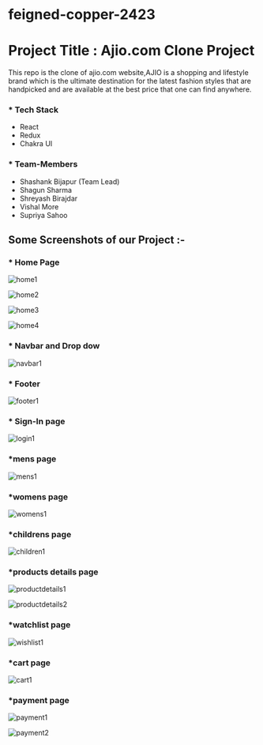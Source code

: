 # feigned-copper-2423
# Project Title : Ajio.com Clone Project

This repo is the clone of ajio.com website,AJIO is a shopping and lifestyle brand which is the ultimate destination for the latest fashion styles that are handpicked and are available at the best price that one can find anywhere. 

### * Tech Stack

- React
- Redux
- Chakra UI


### * Team-Members

- Shashank Bijapur (Team Lead)
- Shagun Sharma
- Shreyash Birajdar
- Vishal More
- Supriya Sahoo

## Some Screenshots of our Project :-

### * Home Page 
![home1](https://user-images.githubusercontent.com/106108504/221401830-52ba33d9-9c7e-459c-a641-c0e72950f325.png)

![home2](https://user-images.githubusercontent.com/106108504/221401835-24abd469-0b62-4b2f-8d73-f50d5ad67ad9.png)

![home3](https://user-images.githubusercontent.com/106108504/221401859-31e18d95-ccda-451e-89a9-f35b7bb2eac0.png)


![home4](https://user-images.githubusercontent.com/106108504/221401866-a66d45a4-089c-43df-86ef-c5ba946a63a5.png)

### * Navbar and Drop dow
![navbar1](https://user-images.githubusercontent.com/106108504/221401922-c8cb6426-aee6-4fc2-9028-34d264d13d2f.png)

### * Footer 
![footer1](https://user-images.githubusercontent.com/106108504/221401931-4e0cab75-aaf5-4f05-a8fb-30925dd40eec.png)


### * Sign-In page
![login1](https://user-images.githubusercontent.com/106108504/221401943-6a56fb36-cb70-4ae9-994b-cb98c9e63d67.png)


### *mens page
![mens1](https://user-images.githubusercontent.com/106108504/221402043-295083c1-e6dc-40c9-bca5-8ad96988ff3b.png)


### *womens page
![womens1](https://user-images.githubusercontent.com/106108504/221402050-a4c6e186-45ff-473f-8d8a-fc18063bbd67.png)


### *childrens page
![children1](https://user-images.githubusercontent.com/106108504/221402060-365a7245-997e-45ce-8e9a-9e0b61099b7f.png)


### *products details page

![productdetails1](https://user-images.githubusercontent.com/106108504/221402132-e6cbd03b-32e8-4331-9209-6a3dc3b593cb.png)

![productdetails2](https://user-images.githubusercontent.com/106108504/221402137-da812a2a-bfed-435b-a79a-df8e8d997e3c.png)


### *watchlist page
![wishlist1](https://user-images.githubusercontent.com/106108504/221402202-f88f9fdd-03e4-449f-a574-ecf3e76ed303.png)



### *cart page
![cart1](https://user-images.githubusercontent.com/106108504/221402095-4cd711d2-60e7-4346-b8ca-2d54eeb77923.png)


### *payment page

![payment1](https://user-images.githubusercontent.com/106108504/221402244-d055d65a-c77b-4bc6-b138-2018ae7b3a6c.png)


![payment2](https://user-images.githubusercontent.com/106108504/221402253-64582182-4ccf-427f-a24a-d269ca3217c2.png)

